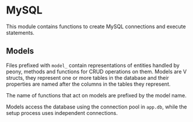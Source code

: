 # MySQL

This module contains functions to create MySQL connections and execute statements. 

## Models

Files prefixed with `model_` contain representations of entities handled by peony, methods and functions 
for CRUD operations on them. Models are V structs, they represent one or more tables in the database 
and their properties are named after the columns in the tables they represent. 

The name of functions that act on models are prefixed by the model name.

Models access the database using the connection pool in `app.db`, while the setup process uses independent 
connections.